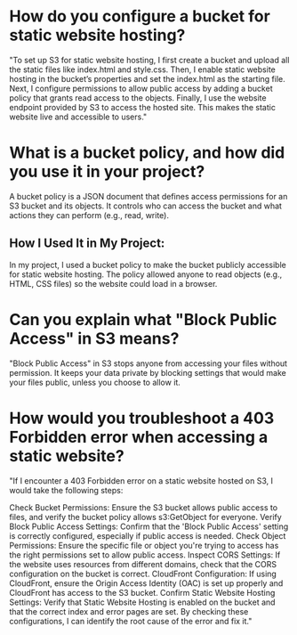 # How do you configure a bucket for static website hosting?
  "To set up S3 for static website hosting, I first create a bucket and upload all the static files like index.html and style.css. Then, I enable static website hosting in the bucket’s properties and set the index.html as the starting file.
Next, I configure permissions to allow public access by adding a bucket policy that grants read access to the objects. Finally, I use the website endpoint provided by S3 to access the hosted site. This makes the static website live and accessible to users."

 # What is a bucket policy, and how did you use it in your project?
 A bucket policy is a JSON document that defines access permissions for an S3 bucket and its objects. It controls who can access the bucket and what actions they can perform (e.g., read, write).
   ## How I Used It in My Project:
   In my project, I used a bucket policy to make the bucket publicly accessible for static website hosting. The policy allowed anyone to read objects (e.g., HTML, CSS files) so the website could load in a browser.

# Can you explain what "Block Public Access" in S3 means?
  "Block Public Access" in S3 stops anyone from accessing your files without permission. It keeps your data private by blocking settings that would make your files public, unless you choose to allow it.

# How would you troubleshoot a 403 Forbidden error when accessing a static website?
  "If I encounter a 403 Forbidden error on a static website hosted on S3, I would take the following steps:

   Check Bucket Permissions: Ensure the S3 bucket allows public access to files, and verify the bucket policy allows s3:GetObject for everyone.
   Verify Block Public Access Settings: Confirm that the 'Block Public Access' setting is correctly configured, especially if public access is needed.
   Check Object Permissions: Ensure the specific file or object you're trying to access has the right permissions set to allow public access.
   Inspect CORS Settings: If the website uses resources from different domains, check that the CORS configuration on the bucket is correct.
   CloudFront Configuration: If using CloudFront, ensure the Origin Access Identity (OAC) is set up properly and CloudFront has access to the S3 bucket.
   Confirm Static Website Hosting Settings: Verify that Static Website Hosting is enabled on the bucket and that the correct index and error pages are set.
      By checking these configurations, I can identify the root cause of the error and fix it."









